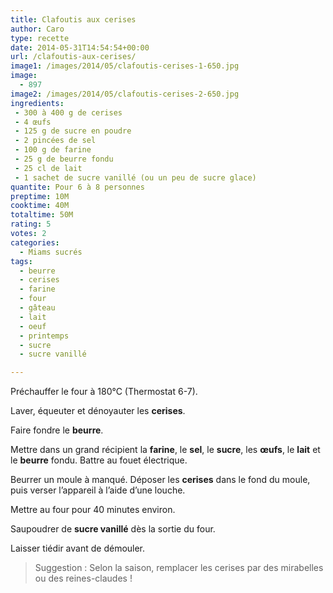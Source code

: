 ```yaml
---
title: Clafoutis aux cerises
author: Caro
type: recette
date: 2014-05-31T14:54:54+00:00
url: /clafoutis-aux-cerises/
image1: /images/2014/05/clafoutis-cerises-1-650.jpg
image:
  - 897
image2: /images/2014/05/clafoutis-cerises-2-650.jpg
ingredients:
 - 300 à 400 g de cerises
 - 4 œufs
 - 125 g de sucre en poudre
 - 2 pincées de sel
 - 100 g de farine
 - 25 g de beurre fondu
 - 25 cl de lait
 - 1 sachet de sucre vanillé (ou un peu de sucre glace)
quantite: Pour 6 à 8 personnes
preptime: 10M
cooktime: 40M
totaltime: 50M
rating: 5
votes: 2
categories:
  - Miams sucrés
tags:
  - beurre
  - cerises
  - farine
  - four
  - gâteau
  - lait
  - oeuf
  - printemps
  - sucre
  - sucre vanillé

---
```

Préchauffer le four à 180°C (Thermostat 6-7).

Laver, équeuter et dénoyauter les **cerises**.

Faire fondre le **beurre**.

Mettre dans un grand récipient la **farine**, le **sel**, le **sucre**, les **œufs**, le **lait** et le **beurre** fondu. Battre au fouet électrique.

Beurrer un moule à manqué. Déposer les **cerises** dans le fond du moule, puis verser l&rsquo;appareil à l&rsquo;aide d&rsquo;une louche.

Mettre au four pour 40 minutes environ.

Saupoudrer de **sucre vanillé** dès la sortie du four.

Laisser tiédir avant de démouler.

> Suggestion : Selon la saison, remplacer les cerises par des mirabelles ou des reines-claudes !
